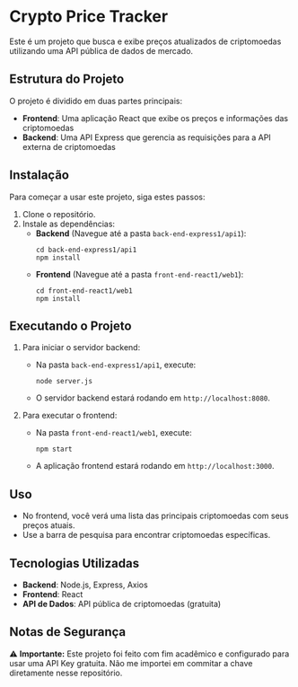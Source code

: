 # Crypto Price Tracker

Este é um projeto que busca e exibe preços atualizados de criptomoedas utilizando uma API pública de dados de mercado.

## Estrutura do Projeto

O projeto é dividido em duas partes principais:

- **Frontend**: Uma aplicação React que exibe os preços e informações das criptomoedas
- **Backend**: Uma API Express que gerencia as requisições para a API externa de criptomoedas

## Instalação

Para começar a usar este projeto, siga estes passos:

1. Clone o repositório.
2. Instale as dependências:
   - **Backend** (Navegue até a pasta `back-end-express1/api1`):
     ```
     cd back-end-express1/api1
     npm install
     ```
   - **Frontend** (Navegue até a pasta `front-end-react1/web1`):
     ```
     cd front-end-react1/web1
     npm install
     ```

## Executando o Projeto

1. Para iniciar o servidor backend:
   - Na pasta `back-end-express1/api1`, execute:
     ```
     node server.js
     ```
   - O servidor backend estará rodando em `http://localhost:8080`.

2. Para executar o frontend:
   - Na pasta `front-end-react1/web1`, execute:
     ```
     npm start
     ```
   - A aplicação frontend estará rodando em `http://localhost:3000`.

## Uso

- No frontend, você verá uma lista das principais criptomoedas com seus preços atuais.
- Use a barra de pesquisa para encontrar criptomoedas específicas.

## Tecnologias Utilizadas

- **Backend**: Node.js, Express, Axios
- **Frontend**: React
- **API de Dados**: API pública de criptomoedas (gratuita)

## Notas de Segurança

⚠️ **Importante:** Este projeto foi feito com fim acadêmico e configurado para usar uma API Key gratuita. Não me importei em commitar a chave diretamente nesse repositório.
